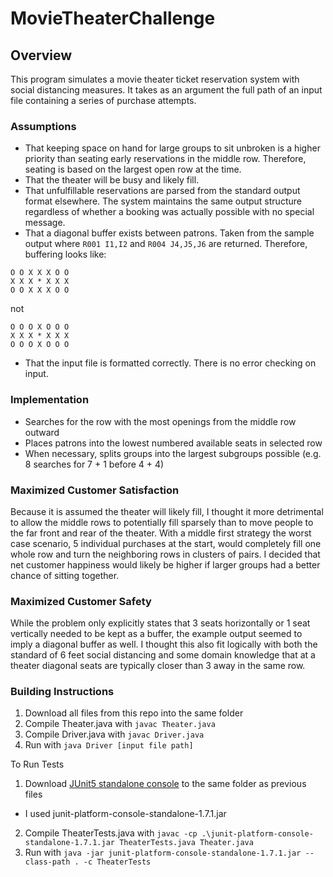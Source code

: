 # MovieTheaterChallenge

## Overview

This program simulates a movie theater ticket reservation system with social distancing measures.  It takes as an argument the full path of an input file containing a series of purchase attempts.

### Assumptions

- That keeping space on hand for large groups to sit unbroken is a higher priority than seating early reservations in the middle row.  Therefore, seating is based on the largest open row at the time.
- That the theater will be busy and likely fill. 
- That unfulfillable reservations are parsed from the standard output format elsewhere.  The system maintains the same output structure regardless of whether a booking was actually possible with no special message.
- That a diagonal buffer exists between patrons.  Taken from the sample output where `R001 I1,I2` and `R004 J4,J5,J6` are returned.  Therefore, buffering looks like: 
```
O O X X X O O
X X X * X X X
O O X X X O O
```
not
```
O O O X O O O
X X X * X X X
O O O X O O O
```
- That the input file is formatted correctly.  There is no error checking on input.

### Implementation

- Searches for the row with the most openings from the middle row outward
- Places patrons into the lowest numbered available seats in selected row
- When necessary, splits groups into the largest subgroups possible (e.g. 8 searches for 7 + 1 before 4 + 4)

### Maximized Customer Satisfaction

Because it is assumed the theater will likely fill, I thought it more detrimental to allow the middle rows to potentially fill sparsely than to move people to the far front and rear of the theater.  With a middle first strategy the worst case scenario, 5 individual purchases at the start, would completely fill one whole row and turn the neighboring rows in clusters of pairs.  I decided that net customer happiness would likely be higher if larger groups had a better chance of sitting together.

### Maximized Customer Safety

While the problem only explicitly states that 3 seats horizontally or 1 seat vertically needed to be kept as a buffer, the example output seemed to imply a diagonal buffer as well.  I thought this also fit logically with both the standard of 6 feet social distancing and some domain knowledge that at a theater diagonal seats are typically closer than 3 away in the same row.

### Building Instructions

1. Download all files from this repo into the same folder
3. Compile Theater.java with `javac Theater.java`
4. Compile Driver.java with `javac Driver.java`
5. Run with `java Driver [input file path]`

To Run Tests
1. Download [JUnit5 standalone console](https://repo1.maven.org/maven2/org/junit/platform/junit-platform-console-standalone/) to the same folder as previous files
  - I used junit-platform-console-standalone-1.7.1.jar 
2. Compile TheaterTests.java with `javac -cp .\junit-platform-console-standalone-1.7.1.jar TheaterTests.java Theater.java`
3. Run with `java -jar junit-platform-console-standalone-1.7.1.jar --class-path . -c TheaterTests`
